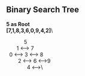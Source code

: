 ## Binary Search Tree 
**5 as Root**\
**[7,1,8,3,6,0,9,4,2]**\

&nbsp;&nbsp;&nbsp;&nbsp;&nbsp;&nbsp;&nbsp;&nbsp;&nbsp;&nbsp;&nbsp;&nbsp;5\
&nbsp;&nbsp;&nbsp;&nbsp;&nbsp;&nbsp;&nbsp;1 <--> 7\
&nbsp;&nbsp;0 <--> 3 <--> 8\
&nbsp;&nbsp;&nbsp;&nbsp;&nbsp;&nbsp;&nbsp;&nbsp;2 <--> 6 <-->9\
&nbsp;&nbsp;&nbsp;&nbsp;&nbsp;&nbsp;&nbsp;&nbsp;&nbsp;&nbsp;&nbsp;&nbsp;&nbsp;&nbsp;4 <-->\
